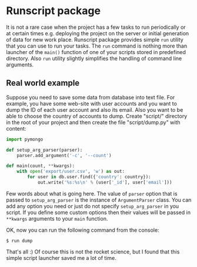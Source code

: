 # Runscript package

It is not a rare case when the project has a few tasks to run periodically or at certain times e.g. deploying the project on the server or initial generation of data for new work place. Runscript package provides simple `run` utility that you can use to run your tasks. The `run` command is nothing more than launcher of the `main()` function of one of your scripts stored in predefined directory. Also `run` utility slightly simplifies the handling of command line arguments.


## Real world example

Suppose you need to save some data from database into text file. For example, you have some web-site with user accounts and you want to dump the ID of each user account and also its email. Also you want to be able to choose the country of accounts to dump. Create "script/" directory in the root of your project and then create the file "script/dump.py" with content:

```python
import pymongo

def setup_arg_parser(parser):
    parser.add_argument('-c', '--count')

def main(count, **kwargs):
    with open('export/user.csv', 'w') as out:
        for user in db.user.find({'country': country}):
            out.write('%s:%s\n' % (user['_id'], user['email'])) 
```


Few words about what is going here. The value of `parser` option that is passed to `setup_arg_parser` is the instance of `ArgumentParser` class. You can add any option you need or just do not specify `setup_arg_parser` in you script. If you define some custom options then their values will be passed in `**kwargs` arguments to your `main` function.

OK, now you can run the following command from the console:

```shell
$ run dump
```

That's all :) Of course this is not the rocket science, but I found that this simple script launcher saved me a lot of time.

